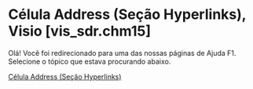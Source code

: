 
# Célula Address (Seção Hyperlinks), Visio [vis_sdr.chm15]

Olá! Você foi redirecionado para uma das nossas páginas de Ajuda F1. Selecione o tópico que estava procurando abaixo.

[Célula Address (Seção Hyperlinks)](http://msdn.microsoft.com/library/3864aadd-3f86-c20e-1a74-b0aaff5106f7%28Office.15%29.aspx)
